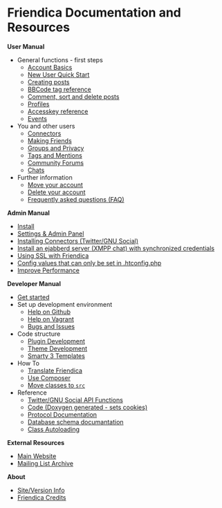 Friendica Documentation and Resources
=====================================

**User Manual**

* General functions - first steps
	* [Account Basics](help/Account-Basics)
	* [New User Quick Start](help/Quick-Start-guide)
	* [Creating posts](help/Text_editor)
	* [BBCode tag reference](help/BBCode)
	* [Comment, sort and delete posts](help/Text_comment)
	* [Profiles](help/Profiles)
	* [Accesskey reference](help/Accesskeys)
	* [Events](help/events)
* You and other users
	* [Connectors](help/Connectors)
	* [Making Friends](help/Making-Friends)
	* [Groups and Privacy](help/Groups-and-Privacy)
	* [Tags and Mentions](help/Tags-and-Mentions)
	* [Community Forums](help/Forums)
	* [Chats](help/Chats)
* Further information
	* [Move your account](help/Move-Account)
	* [Delete your account](help/Remove-Account)
	* [Frequently asked questions (FAQ)](help/FAQ)

**Admin Manual**

* [Install](help/Install)
* [Settings & Admin Panel](help/Settings)
* [Installing Connectors (Twitter/GNU Social)](help/Installing-Connectors)
* [Install an ejabberd server (XMPP chat) with synchronized credentials](help/install-ejabberd)
* [Using SSL with Friendica](help/SSL)
* [Config values that can only be set in .htconfig.php](help/htconfig)
* [Improve Performance](help/Improve-Performance)

**Developer Manual**

* [Get started](help/Developers-Intro)
* Set up development environment
	* [Help on Github](help/Github)
	* [Help on Vagrant](help/Vagrant)
	* [Bugs and Issues](help/Bugs-and-Issues)
* Code structure
	* [Plugin Development](help/Plugins)
	* [Theme Development](help/themes)
	* [Smarty 3 Templates](help/smarty3-templates)
* How To
	* [Translate Friendica](help/translations)
	* [Use Composer](help/Composer)
	* [Move classes to `src`](help/Developer-How-To-Move-Classes-to-src)
* Reference
	* [Twitter/GNU Social API Functions](help/api)
	* [Code (Doxygen generated - sets cookies)](doc/html/)
	* [Protocol Documentation](help/Protocol)
	* [Database schema documantation](help/database)
	* [Class Autoloading](help/autoloader)

**External Resources**

* [Main Website](https://friendi.ca)
* [Mailing List Archive](http://librelist.com/browser/friendica/)

**About**

* [Site/Version Info](friendica)
* [Friendica Credits](credits)

